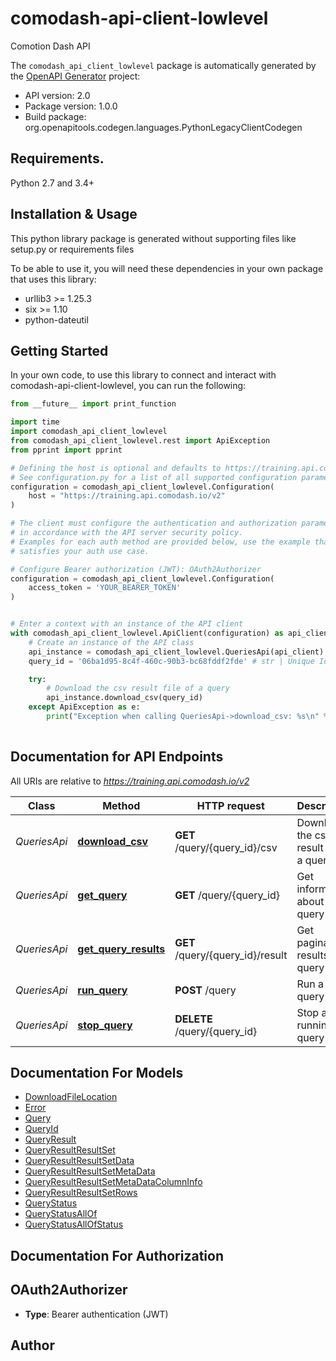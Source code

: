 # comodash-api-client-lowlevel
Comotion Dash API

The `comodash_api_client_lowlevel` package is automatically generated by the [OpenAPI Generator](https://openapi-generator.tech) project:

- API version: 2.0
- Package version: 1.0.0
- Build package: org.openapitools.codegen.languages.PythonLegacyClientCodegen

## Requirements.

Python 2.7 and 3.4+

## Installation & Usage

This python library package is generated without supporting files like setup.py or requirements files

To be able to use it, you will need these dependencies in your own package that uses this library:

* urllib3 >= 1.25.3
* six >= 1.10
* python-dateutil

## Getting Started

In your own code, to use this library to connect and interact with comodash-api-client-lowlevel,
you can run the following:

```python
from __future__ import print_function

import time
import comodash_api_client_lowlevel
from comodash_api_client_lowlevel.rest import ApiException
from pprint import pprint

# Defining the host is optional and defaults to https://training.api.comodash.io/v2
# See configuration.py for a list of all supported configuration parameters.
configuration = comodash_api_client_lowlevel.Configuration(
    host = "https://training.api.comodash.io/v2"
)

# The client must configure the authentication and authorization parameters
# in accordance with the API server security policy.
# Examples for each auth method are provided below, use the example that
# satisfies your auth use case.

# Configure Bearer authorization (JWT): OAuth2Authorizer
configuration = comodash_api_client_lowlevel.Configuration(
    access_token = 'YOUR_BEARER_TOKEN'
)


# Enter a context with an instance of the API client
with comodash_api_client_lowlevel.ApiClient(configuration) as api_client:
    # Create an instance of the API class
    api_instance = comodash_api_client_lowlevel.QueriesApi(api_client)
    query_id = '06ba1d95-8c4f-460c-90b3-bc68fddf2fde' # str | Unique Identifier for the query

    try:
        # Download the csv result file of a query
        api_instance.download_csv(query_id)
    except ApiException as e:
        print("Exception when calling QueriesApi->download_csv: %s\n" % e)
    
```

## Documentation for API Endpoints

All URIs are relative to *https://training.api.comodash.io/v2*

Class | Method | HTTP request | Description
------------ | ------------- | ------------- | -------------
*QueriesApi* | [**download_csv**](comodash_api_client_lowlevel/docs/QueriesApi.md#download_csv) | **GET** /query/{query_id}/csv | Download the csv result file of a query
*QueriesApi* | [**get_query**](comodash_api_client_lowlevel/docs/QueriesApi.md#get_query) | **GET** /query/{query_id} | Get information about a query
*QueriesApi* | [**get_query_results**](comodash_api_client_lowlevel/docs/QueriesApi.md#get_query_results) | **GET** /query/{query_id}/result | Get paginated results of a query
*QueriesApi* | [**run_query**](comodash_api_client_lowlevel/docs/QueriesApi.md#run_query) | **POST** /query | Run a query
*QueriesApi* | [**stop_query**](comodash_api_client_lowlevel/docs/QueriesApi.md#stop_query) | **DELETE** /query/{query_id} | Stop a running query


## Documentation For Models

 - [DownloadFileLocation](comodash_api_client_lowlevel/docs/DownloadFileLocation.md)
 - [Error](comodash_api_client_lowlevel/docs/Error.md)
 - [Query](comodash_api_client_lowlevel/docs/Query.md)
 - [QueryId](comodash_api_client_lowlevel/docs/QueryId.md)
 - [QueryResult](comodash_api_client_lowlevel/docs/QueryResult.md)
 - [QueryResultResultSet](comodash_api_client_lowlevel/docs/QueryResultResultSet.md)
 - [QueryResultResultSetData](comodash_api_client_lowlevel/docs/QueryResultResultSetData.md)
 - [QueryResultResultSetMetaData](comodash_api_client_lowlevel/docs/QueryResultResultSetMetaData.md)
 - [QueryResultResultSetMetaDataColumnInfo](comodash_api_client_lowlevel/docs/QueryResultResultSetMetaDataColumnInfo.md)
 - [QueryResultResultSetRows](comodash_api_client_lowlevel/docs/QueryResultResultSetRows.md)
 - [QueryStatus](comodash_api_client_lowlevel/docs/QueryStatus.md)
 - [QueryStatusAllOf](comodash_api_client_lowlevel/docs/QueryStatusAllOf.md)
 - [QueryStatusAllOfStatus](comodash_api_client_lowlevel/docs/QueryStatusAllOfStatus.md)


## Documentation For Authorization


## OAuth2Authorizer

- **Type**: Bearer authentication (JWT)


## Author




